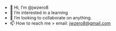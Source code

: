 - 👋 Hi, I’m @jwzero8
- 👀 I’m interested in a learning
- 💞️ I’m looking to collaborate on anything.
- 📫 How to reach me > email: jwzero8@gmail.com

<!---
jwzero8/jwzero8 is a ✨ special ✨ repository because its `README.md` (this file) appears on your GitHub profile.
You can click the Preview link to take a look at your changes.
--->
